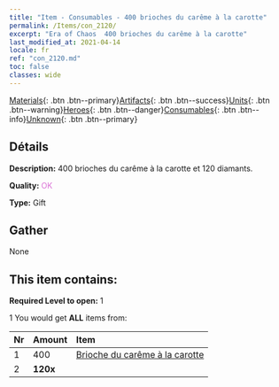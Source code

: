 ```yaml
---
title: "Item - Consumables - 400 brioches du carême à la carotte"
permalink: /Items/con_2120/
excerpt: "Era of Chaos  400 brioches du carême à la carotte"
last_modified_at: 2021-04-14
locale: fr
ref: "con_2120.md"
toc: false
classes: wide
---
```

 [Materials](/fr/Items/){: .btn .btn--primary}[Artifacts](/fr/Items/Artifacts/){: .btn .btn--success}[Units](/fr/Items/Units/){: .btn .btn--warning}[Heroes](/fr/Items/Heroes/){: .btn .btn--danger}[Consumables](/fr/Items/Consumables/){: .btn .btn--info}[Unknown](/fr/Items/Unknown/){: .btn .btn--primary}

## Détails
 **Description:** 400 brioches du carême à la carotte et 120 diamants.

 **Quality:** <span style="color: #DA70D6">OK</span>

 **Type:** Gift

## Gather

  None

## This item contains:

 **Required Level to open:** 1

 1 You would get **ALL** items  from:

  | Nr | Amount |     Item    |
  |:---|:-------|:------------|
  | 1 | 400 | [Brioche du carême à la carotte](/fr/Items/con_2119/) | 
  | 2 |  **120x** | <i class="fas fa-gem"/> |  | 
